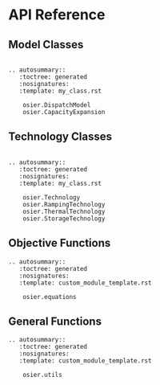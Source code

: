 # API Reference

## Model Classes
```{eval-rst}

.. autosummary::
   :toctree: generated
   :nosignatures:
   :template: my_class.rst

    osier.DispatchModel
    osier.CapacityExpansion
```

## Technology Classes
```{eval-rst}

.. autosummary::
   :toctree: generated
   :nosignatures:
   :template: my_class.rst

    osier.Technology
    osier.RampingTechnology
    osier.ThermalTechnology
    osier.StorageTechnology

```

## Objective Functions
```{eval-rst}
.. autosummary::
   :toctree: generated
   :nosignatures:
   :template: custom_module_template.rst

    osier.equations

```

## General Functions
```{eval-rst}
.. autosummary::
   :toctree: generated
   :nosignatures:
   :template: custom_module_template.rst

    osier.utils

```